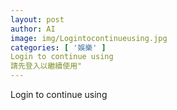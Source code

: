 ```yaml
---
layout: post
author: AI
image: img/Logintocontinueusing.jpg
categories: [ '娛樂' ]
Login to continue using
請先登入以繼續使用"
---
```

Login to continue using